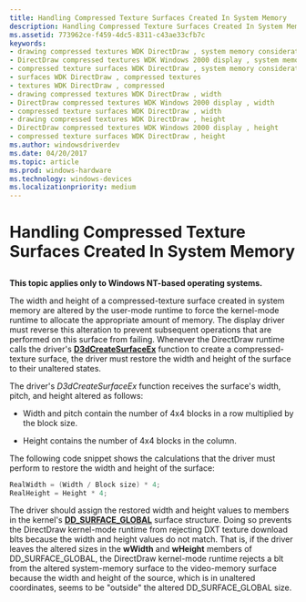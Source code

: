 ```yaml
---
title: Handling Compressed Texture Surfaces Created In System Memory
description: Handling Compressed Texture Surfaces Created In System Memory
ms.assetid: 773962ce-f459-4dc5-8311-c43ae33cfb7c
keywords:
- drawing compressed textures WDK DirectDraw , system memory considerations
- DirectDraw compressed textures WDK Windows 2000 display , system memory considerations
- compressed texture surfaces WDK DirectDraw , system memory considerations
- surfaces WDK DirectDraw , compressed textures
- textures WDK DirectDraw , compressed
- drawing compressed textures WDK DirectDraw , width
- DirectDraw compressed textures WDK Windows 2000 display , width
- compressed texture surfaces WDK DirectDraw , width
- drawing compressed textures WDK DirectDraw , height
- DirectDraw compressed textures WDK Windows 2000 display , height
- compressed texture surfaces WDK DirectDraw , height
ms.author: windowsdriverdev
ms.date: 04/20/2017
ms.topic: article
ms.prod: windows-hardware
ms.technology: windows-devices
ms.localizationpriority: medium
---
```


# Handling Compressed Texture Surfaces Created In System Memory


## <span id="ddk_handling_compressed_texture_surfaces_created_in_system_memory_gg"></span><span id="DDK_HANDLING_COMPRESSED_TEXTURE_SURFACES_CREATED_IN_SYSTEM_MEMORY_GG"></span>


**This topic applies only to Windows NT-based operating systems.**

The width and height of a compressed-texture surface created in system memory are altered by the user-mode runtime to force the kernel-mode runtime to allocate the appropriate amount of memory. The display driver must reverse this alteration to prevent subsequent operations that are performed on this surface from failing. Whenever the DirectDraw runtime calls the driver's [**D3dCreateSurfaceEx**](https://msdn.microsoft.com/library/windows/hardware/ff542840) function to create a compressed-texture surface, the driver must restore the width and height of the surface to their unaltered states.

The driver's *D3dCreateSurfaceEx* function receives the surface's width, pitch, and height altered as follows:

-   Width and pitch contain the number of 4x4 blocks in a row multiplied by the block size.

-   Height contains the number of 4x4 blocks in the column.

The following code snippet shows the calculations that the driver must perform to restore the width and height of the surface:

```cpp
RealWidth = (Width / Block size) * 4;
RealHeight = Height * 4;
```

The driver should assign the restored width and height values to members in the kernel's [**DD\_SURFACE\_GLOBAL**](https://msdn.microsoft.com/library/windows/hardware/ff551726) surface structure. Doing so prevents the DirectDraw kernel-mode runtime from rejecting DXT texture download blts because the width and height values do not match. That is, if the driver leaves the altered sizes in the **wWidth** and **wHeight** members of DD\_SURFACE\_GLOBAL, the DirectDraw kernel-mode runtime rejects a blt from the altered system-memory surface to the video-memory surface because the width and height of the source, which is in unaltered coordinates, seems to be "outside" the altered DD\_SURFACE\_GLOBAL size.

 

 





